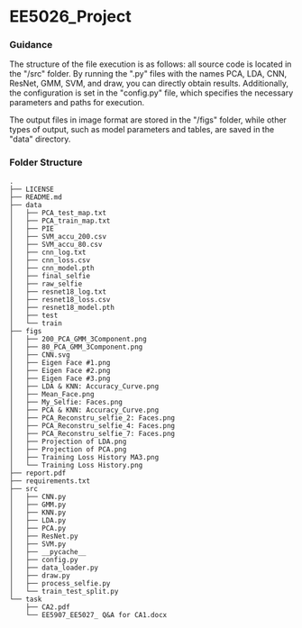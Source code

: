 # EE5026_Project
### Guidance

The structure of the file execution is as follows: all source code is located in the "/src" folder. By running the ".py" files with the names PCA, LDA, CNN, ResNet, GMM, SVM, and draw, you can directly obtain results. Additionally, the configuration is set in the "config.py" file, which specifies the necessary parameters and paths for execution.

The output files in image format are stored in the "/figs" folder, while other types of output, such as model parameters and tables, are saved in the "data" directory.



### Folder Structure

```
.
├── LICENSE
├── README.md
├── data
│   ├── PCA_test_map.txt
│   ├── PCA_train_map.txt
│   ├── PIE
│   ├── SVM_accu_200.csv
│   ├── SVM_accu_80.csv
│   ├── cnn_log.txt
│   ├── cnn_loss.csv
│   ├── cnn_model.pth
│   ├── final_selfie
│   ├── raw_selfie
│   ├── resnet18_log.txt
│   ├── resnet18_loss.csv
│   ├── resnet18_model.pth
│   ├── test
│   └── train
├── figs
│   ├── 200_PCA_GMM_3Component.png
│   ├── 80_PCA_GMM_3Component.png
│   ├── CNN.svg
│   ├── Eigen Face #1.png
│   ├── Eigen Face #2.png
│   ├── Eigen Face #3.png
│   ├── LDA & KNN: Accuracy_Curve.png
│   ├── Mean_Face.png
│   ├── My_Selfie: Faces.png
│   ├── PCA & KNN: Accuracy_Curve.png
│   ├── PCA_Reconstru_selfie_2: Faces.png
│   ├── PCA_Reconstru_selfie_4: Faces.png
│   ├── PCA_Reconstru_selfie_7: Faces.png
│   ├── Projection of LDA.png
│   ├── Projection of PCA.png
│   ├── Training Loss History MA3.png
│   └── Training Loss History.png
├── report.pdf
├── requirements.txt
├── src
│   ├── CNN.py
│   ├── GMM.py
│   ├── KNN.py
│   ├── LDA.py
│   ├── PCA.py
│   ├── ResNet.py
│   ├── SVM.py
│   ├── __pycache__
│   ├── config.py
│   ├── data_loader.py
│   ├── draw.py
│   ├── process_selfie.py
│   └── train_test_split.py
└── task
    ├── CA2.pdf
    └── EE5907_EE5027_ Q&A for CA1.docx
```

